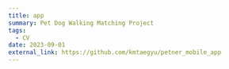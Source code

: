 ```yaml
---
title: app
summary: Pet Dog Walking Matching Project
tags:
  - CV
date: 2023-09-01
external_link: https://github.com/kmtaegyu/petner_mobile_app
---
```


